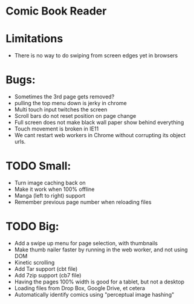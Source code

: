 Comic Book Reader
===================

# Limitations
* There is no way to do swiping from screen edges yet in browsers

# Bugs:
* Sometimes the 3rd page gets removed?
* pulling the top menu down is jerky in chrome
* Multi touch input twitches the screen
* Scroll bars do not reset position on page change
* Full screen does not make black wall paper show behind everything
* Touch movement is broken in IE11
* We cant restart web workers in Chrome without corrupting its object urls.

# TODO Small:
* Turn image caching back on
* Make it work when 100% offline
* Manga (left to right) support
* Remember previous page number when reloading files

# TODO Big:
* Add a swipe up menu for page selection, with thumbnails
* Make thumb nailer faster by running in the web worker, and not using DOM
* Kinetic scrolling
* Add Tar support (cbt file)
* Add 7zip support (cb7 file)
* Having the pages 100% width is good for a tablet, but not a desktop
* Loading files from Drop Box, Google Drive, et cetera
* Automatically identify comics using "perceptual image hashing"
